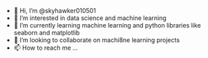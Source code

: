 - 👋 Hi, I’m @skyhawker010501
- 👀 I’m interested in data science and machine learning
- 🌱 I’m currently learning machine learning and python libraries like seaborn and matplotlib
- 💞️ I’m looking to collaborate on machi8ne learning projects
- 📫 How to reach me ...

<!---
skyhawker010501/skyhawker010501 is a ✨ special ✨ repository because its `README.md` (this file) appears on your GitHub profile.
You can click the Preview link to take a look at your changes.
--->
